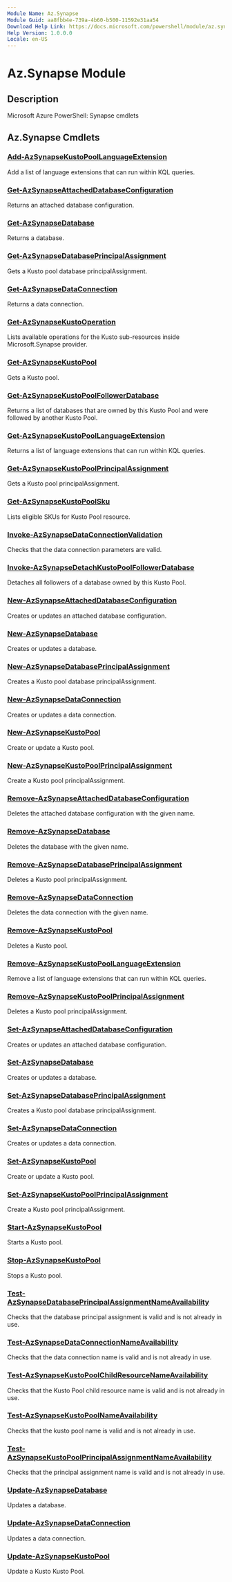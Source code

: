 ```yaml
---
Module Name: Az.Synapse
Module Guid: aa8fbb4e-739a-4b60-b500-11592e31aa54
Download Help Link: https://docs.microsoft.com/powershell/module/az.synapse
Help Version: 1.0.0.0
Locale: en-US
---
```


# Az.Synapse Module
## Description
Microsoft Azure PowerShell: Synapse cmdlets

## Az.Synapse Cmdlets
### [Add-AzSynapseKustoPoolLanguageExtension](Add-AzSynapseKustoPoolLanguageExtension.md)
Add a list of language extensions that can run within KQL queries.

### [Get-AzSynapseAttachedDatabaseConfiguration](Get-AzSynapseAttachedDatabaseConfiguration.md)
Returns an attached database configuration.

### [Get-AzSynapseDatabase](Get-AzSynapseDatabase.md)
Returns a database.

### [Get-AzSynapseDatabasePrincipalAssignment](Get-AzSynapseDatabasePrincipalAssignment.md)
Gets a Kusto pool database principalAssignment.

### [Get-AzSynapseDataConnection](Get-AzSynapseDataConnection.md)
Returns a data connection.

### [Get-AzSynapseKustoOperation](Get-AzSynapseKustoOperation.md)
Lists available operations for the Kusto sub-resources inside Microsoft.Synapse provider.

### [Get-AzSynapseKustoPool](Get-AzSynapseKustoPool.md)
Gets a Kusto pool.

### [Get-AzSynapseKustoPoolFollowerDatabase](Get-AzSynapseKustoPoolFollowerDatabase.md)
Returns a list of databases that are owned by this Kusto Pool and were followed by another Kusto Pool.

### [Get-AzSynapseKustoPoolLanguageExtension](Get-AzSynapseKustoPoolLanguageExtension.md)
Returns a list of language extensions that can run within KQL queries.

### [Get-AzSynapseKustoPoolPrincipalAssignment](Get-AzSynapseKustoPoolPrincipalAssignment.md)
Gets a Kusto pool principalAssignment.

### [Get-AzSynapseKustoPoolSku](Get-AzSynapseKustoPoolSku.md)
Lists eligible SKUs for Kusto Pool resource.

### [Invoke-AzSynapseDataConnectionValidation](Invoke-AzSynapseDataConnectionValidation.md)
Checks that the data connection parameters are valid.

### [Invoke-AzSynapseDetachKustoPoolFollowerDatabase](Invoke-AzSynapseDetachKustoPoolFollowerDatabase.md)
Detaches all followers of a database owned by this Kusto Pool.

### [New-AzSynapseAttachedDatabaseConfiguration](New-AzSynapseAttachedDatabaseConfiguration.md)
Creates or updates an attached database configuration.

### [New-AzSynapseDatabase](New-AzSynapseDatabase.md)
Creates or updates a database.

### [New-AzSynapseDatabasePrincipalAssignment](New-AzSynapseDatabasePrincipalAssignment.md)
Creates a Kusto pool database principalAssignment.

### [New-AzSynapseDataConnection](New-AzSynapseDataConnection.md)
Creates or updates a data connection.

### [New-AzSynapseKustoPool](New-AzSynapseKustoPool.md)
Create or update a Kusto pool.

### [New-AzSynapseKustoPoolPrincipalAssignment](New-AzSynapseKustoPoolPrincipalAssignment.md)
Create a Kusto pool principalAssignment.

### [Remove-AzSynapseAttachedDatabaseConfiguration](Remove-AzSynapseAttachedDatabaseConfiguration.md)
Deletes the attached database configuration with the given name.

### [Remove-AzSynapseDatabase](Remove-AzSynapseDatabase.md)
Deletes the database with the given name.

### [Remove-AzSynapseDatabasePrincipalAssignment](Remove-AzSynapseDatabasePrincipalAssignment.md)
Deletes a Kusto pool principalAssignment.

### [Remove-AzSynapseDataConnection](Remove-AzSynapseDataConnection.md)
Deletes the data connection with the given name.

### [Remove-AzSynapseKustoPool](Remove-AzSynapseKustoPool.md)
Deletes a Kusto pool.

### [Remove-AzSynapseKustoPoolLanguageExtension](Remove-AzSynapseKustoPoolLanguageExtension.md)
Remove a list of language extensions that can run within KQL queries.

### [Remove-AzSynapseKustoPoolPrincipalAssignment](Remove-AzSynapseKustoPoolPrincipalAssignment.md)
Deletes a Kusto pool principalAssignment.

### [Set-AzSynapseAttachedDatabaseConfiguration](Set-AzSynapseAttachedDatabaseConfiguration.md)
Creates or updates an attached database configuration.

### [Set-AzSynapseDatabase](Set-AzSynapseDatabase.md)
Creates or updates a database.

### [Set-AzSynapseDatabasePrincipalAssignment](Set-AzSynapseDatabasePrincipalAssignment.md)
Creates a Kusto pool database principalAssignment.

### [Set-AzSynapseDataConnection](Set-AzSynapseDataConnection.md)
Creates or updates a data connection.

### [Set-AzSynapseKustoPool](Set-AzSynapseKustoPool.md)
Create or update a Kusto pool.

### [Set-AzSynapseKustoPoolPrincipalAssignment](Set-AzSynapseKustoPoolPrincipalAssignment.md)
Create a Kusto pool principalAssignment.

### [Start-AzSynapseKustoPool](Start-AzSynapseKustoPool.md)
Starts a Kusto pool.

### [Stop-AzSynapseKustoPool](Stop-AzSynapseKustoPool.md)
Stops a Kusto pool.

### [Test-AzSynapseDatabasePrincipalAssignmentNameAvailability](Test-AzSynapseDatabasePrincipalAssignmentNameAvailability.md)
Checks that the database principal assignment is valid and is not already in use.

### [Test-AzSynapseDataConnectionNameAvailability](Test-AzSynapseDataConnectionNameAvailability.md)
Checks that the data connection name is valid and is not already in use.

### [Test-AzSynapseKustoPoolChildResourceNameAvailability](Test-AzSynapseKustoPoolChildResourceNameAvailability.md)
Checks that the Kusto Pool child resource name is valid and is not already in use.

### [Test-AzSynapseKustoPoolNameAvailability](Test-AzSynapseKustoPoolNameAvailability.md)
Checks that the kusto pool name is valid and is not already in use.

### [Test-AzSynapseKustoPoolPrincipalAssignmentNameAvailability](Test-AzSynapseKustoPoolPrincipalAssignmentNameAvailability.md)
Checks that the principal assignment name is valid and is not already in use.

### [Update-AzSynapseDatabase](Update-AzSynapseDatabase.md)
Updates a database.

### [Update-AzSynapseDataConnection](Update-AzSynapseDataConnection.md)
Updates a data connection.

### [Update-AzSynapseKustoPool](Update-AzSynapseKustoPool.md)
Update a Kusto Kusto Pool.

